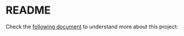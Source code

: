 # README

Check the [following document](https://ultra-rat-cb0.notion.site/Good-Night-API-Guide-193b364906e180969595ffd8627b369e193b364906e180969595ffd8627b369e) to understand more about this project: